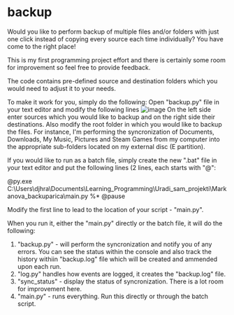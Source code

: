 # backup
Would you like to perform backup of multiple files and/or folders with just one click instead of copying every source each time individually? You have come to the right place!

This is my first programming project effort and there is certainly some room for improvement so feel free to provide feedback.

The code contains pre-defined source and destination folders which you would need to adjust it to your needs.

To make it work for you, simply do the following:
Open "backup.py" file in your text editor and modify the following lines
![image](https://github.com/KooMar22/backup/assets/66904883/f6c7580a-18e9-4735-a88c-b2f4a708e46c)
On the left side enter sources which you would like to backup and on the right side their destinations. Also modify the root folder in which you would like to backup the files.
For instance, I'm performing the syncronization of Documents, Downloads, My Music, Pictures and Steam Games from my computer into the appropriate sub-folders located on my external disc (E partition).

If you would like to run as a batch file, simply create the new ".bat" file in your text editor and put the following lines (2 lines, each starts with "@":

@py.exe C:\Users\djhra\Documents\Learning_Programming\Uradi_sam_projekti\Markanova_backuparica\main.py %*
@pause

Modify the first line to lead to the location of your script - "main.py".

When you run it, either the "main.py" directly or the batch file, it will do the following:
1. "backup.py" - will perform the syncronization and notify you of any errors. You can see the status within the console and also track the history withiin "backup.log" file which will be created and ammended upon each run.
2. "log.py" handles how events are logged, it creates the "backup.log" file.
3. "sync_status" - display the status of syncronization. There is a lot room for improvement here.
4. "main.py" - runs everything. Run this directly or through the batch script.

